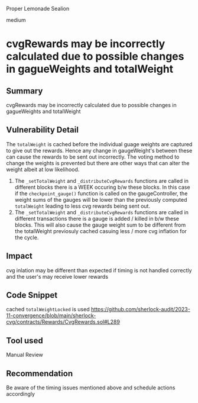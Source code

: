 Proper Lemonade Sealion

medium

# cvgRewards may be incorrectly calculated due to possible changes in gagueWeights and totalWeight

## Summary
cvgRewards may be incorrectly calculated due to possible changes in gagueWeights and totalWeight

## Vulnerability Detail
The `totalWeight` is cached before the individual guage weights are captured to give out the rewards. Hence any change in gaugeWeight's between these can cause the rewards to be sent out incorrectly. The voting method to change the weights is prevented but there are other ways that can alter the weight albeit at low likelihood.

1. The `_setTotalWeight` and `_distributeCvgRewards` functions are called in different blocks there is a WEEK occuring b/w these blocks. In this case if the `checkpoint_gauge()` function is called on the gaugeController, the weight sums of the gauges will be lower than the previously computed `totalWeight` leading to less cvg rewards being sent out.
2. The `_setTotalWeight` and `_distributeCvgRewards` functions are called in different transactions there is a gauge is added / killed in b/w these blocks. This will also cause the gauge weight sum to be different from the totalWeight previosuly cached casuing less / more cvg inflation for the cycle. 

## Impact
cvg inlation may be different than expected if timing is not handled correctly and the user's may receive lower rewards

## Code Snippet
cached `totalWeightLocked` is used
https://github.com/sherlock-audit/2023-11-convergence/blob/main/sherlock-cvg/contracts/Rewards/CvgRewards.sol#L289

## Tool used

Manual Review

## Recommendation
Be aware of the timing issues mentioned above and schedule actions accordingly